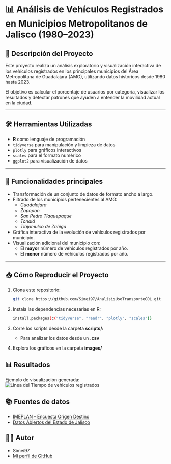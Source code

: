# 📊 Análisis de Vehículos Registrados en Municipios Metropolitanos de Jalisco (1980–2023)

## 🚀 Descripción del Proyecto

Este proyecto realiza un análisis exploratorio y visualización interactiva de los vehículos registrados en los principales municipios del Área Metropolitana de Guadalajara (AMG), utilizando datos históricos desde 1980 hasta 2023.

El objetivo es calcular el porcentaje de usuarios por categoría, visualizar los resultados y detectar patrones que ayuden a entender la movilidad actual en la ciudad.

---

## 🛠️ Herramientas Utilizadas

- **R** como lenguaje de programación
- `tidyverse` para manipulación y limpieza de datos
- `plotly` para gráficos interactivos
- `scales` para el formato numérico
- `ggplot2` para visualización de datos

---
## 📌 Funcionalidades principales

- Transformación de un conjunto de datos de formato ancho a largo.
- Filtrado de los municipios pertenecientes al AMG:
  - *Guadalajara*
  - *Zapopan*
  - *San Pedro Tlaquepaque*
  - *Tonalá*
  - *Tlajomulco de Zúñiga*
- Gráfica interactiva de la evolución de vehículos registrados por municipio.
- Visualización adicional del municipio con:
  - El **mayor** número de vehículos registrados por año.
  - El **menor** número de vehículos registrados por año.

---

## 📥 Cómo Reproducir el Proyecto

1. Clona este repositorio:
   ```bash
   git clone https://github.com/Simei97/AnalisisUsoTransporteGDL.git

2. Instala las dependencias necesarias en R:
   ```bash
   install.packages(c("tidyverse", "readr", "plotly", "scales"))
   
3. Corre los scripts desde la carpeta **scripts/:**
   - Para analizar los datos desde un **.csv**
  
4. Explora los gráficos en la carpeta **images/**

## 📊 Resultados
Ejemplo de visualización generada:
![Linea del Tiempo de vehiculos registrados](images/LineaTiempo.png)

## 📚 Fuentes de datos
- [IMEPLAN - Encuesta Origen Destino](https://imeplan.mx/)
- [Datos Abiertos del Estado de Jalisco](https://datos.jalisco.gob.mx/dataset/vehiculos-de-motor-registrados-en-circulacion-por-municipio-en-jalisco-1998-2020)

## 🧑‍💻 Autor
- Simei97
- [Mi perfil de GitHub](https://github.com/Simei97)
